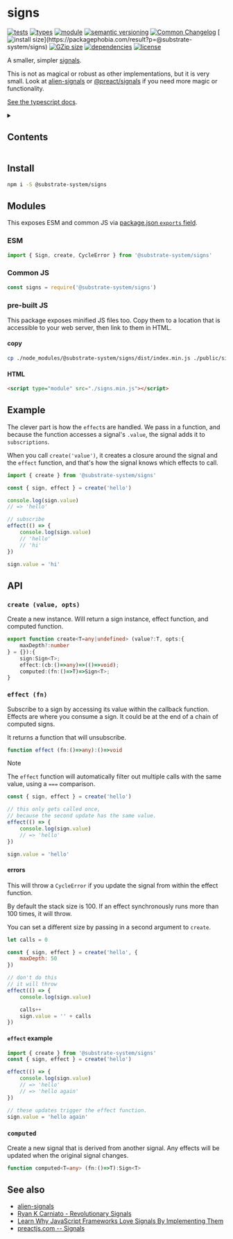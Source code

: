 # signs
[![tests](https://img.shields.io/github/actions/workflow/status/substrate-system/signs/nodejs.yml?style=flat-square)](https://github.com/substrate-system/signs/actions/workflows/nodejs.yml)
[![types](https://img.shields.io/npm/types/@substrate-system/signs?style=flat-square)](README.md)
[![module](https://img.shields.io/badge/module-ESM%2FCJS-blue?style=flat-square)](README.md)
[![semantic versioning](https://img.shields.io/badge/semver-2.0.0-blue?logo=semver&style=flat-square)](https://semver.org/)
[![Common Changelog](https://nichoth.github.io/badge/common-changelog.svg)](./CHANGELOG.md)
[![install size](https://flat.badgen.net/packagephobia/install/@substrate-system/signs?)](https://packagephobia.com/result?p=@substrate-system/signs)
[![GZip size](https://flat.badgen.net/bundlephobia/minzip/@substrate-system/signs?color=green)](https://bundlephobia.com/package/@substrate-system/signs)
[![dependencies](https://img.shields.io/badge/dependencies-zero-brightgreen.svg?style=flat-square)](package.json)
[![license](https://img.shields.io/badge/license-Big_Time-blue?style=flat-square)](LICENSE)


A smaller, simpler [signals](https://github.com/tc39/proposal-signals).

This is not as magical or robust as other implementations, but it is very small.
Look at [alien-signals](https://github.com/stackblitz/alien-signals) or
[@preact/signals](https://github.com/preactjs/signals) if you need more
magic or functionality.

[See the typescript docs](https://substrate-system.github.io/signs/).

<details><summary><h2>Contents</h2></summary>

<!-- toc -->

- [Install](#install)
- [Modules](#modules)
  * [ESM](#esm)
  * [Common JS](#common-js)
  * [pre-built JS](#pre-built-js)
- [Example](#example)
- [API](#api)
  * [`create (value, opts)`](#create-value-opts)
  * [`effect (fn)`](#effect-fn)
  * [`computed`](#computed)
- [See also](#see-also)

<!-- tocstop -->

</details>

## Install

```sh
npm i -S @substrate-system/signs
```

## Modules

This exposes ESM and common JS via [package.json `exports` field](https://nodejs.org/api/packages.html#exports).

### ESM
```js
import { Sign, create, CycleError } from '@substrate-system/signs'
```

### Common JS
```js
const signs = require('@substrate-system/signs')
```

### pre-built JS
This package exposes minified JS files too. Copy them to a location that is
accessible to your web server, then link to them in HTML.

#### copy
```sh
cp ./node_modules/@substrate-system/signs/dist/index.min.js ./public/signs.min.js
```

#### HTML
```html
<script type="module" src="./signs.min.js"></script>
```

## Example

The clever part is how the `effect`s are handled. We pass in a function, and
because the function accesses a signal's `.value`, the signal adds it
to `subscriptions`.

When you call `create('value')`, it creates a closure around the signal and
the `effect` function, and that's how the signal knows which effects
to call.

```js
import { create } from '@substrate-system/signs'

const { sign, effect } = create('hello')

console.log(sign.value)
// => 'hello'

// subscribe
effect(() => {
    console.log(sign.value)
    // 'hello'
    // 'hi'
})

sign.value = 'hi'
```

## API

### `create (value, opts)`

Create a new instance. Will return a sign instance, effect function, and
computed function.

```ts
export function create<T=any|undefined> (value?:T, opts:{
    maxDepth?:number
} = {}):{
    sign:Sign<T>;
    effect:(cb:()=>any)=>(()=>void);
    computed:(fn:()=>T)=>Sign<T>;
}
```

### `effect (fn)`

Subscribe to a sign by accessing its value within the callback function.
Effects are where you consume a sign. It could be at the end of a chain of
computed signs.

It returns a function that will unsubscribe.

```ts
function effect (fn:()=>any):()=>void
```

> [!NOTE]  
> The `effect` function will automatically filter out multiple calls with the
> same value, using a `===` comparison.

```js
const { sign, effect } = create('hello')

// this only gets called once,
// because the second update has the same value.
effect(() => {
    console.log(sign.value)
    // => 'hello'
})

sign.value = 'hello'
```

#### errors

This will throw a `CycleError` if you update the signal from within the effect
function.

By default the stack size is 100. If an effect synchronously runs more than 100
times, it will throw.

You can set a different size by passing in a second argument to `create`.

```js
let calls = 0

const { sign, effect } = create('hello', {
    maxDepth: 50
})

// don't do this
// it will throw
effect(() => {
    console.log(sign.value)

    calls++
    sign.value = '' + calls
})
```


#### `effect` example

```js
import { create } from '@substrate-system/signs'
const { sign, effect } = create('hello')

effect(() => {
    console.log(sign.value)
    // => 'hello'
    // => 'hello again'
})

// these updates trigger the effect function.
sign.value = 'hello again'
```

### `computed`

Create a new signal that is derived from another signal. Any effects will be
updated when the original signal changes.

```ts
function computed<T=any> (fn:()=>T):Sign<T>
```


## See also

* [alien-signals](https://github.com/stackblitz/alien-signals)
* [Ryan K Carniato - Revolutionary Signals](https://youtu.be/Jp7QBjY5K34)
* [Learn Why JavaScript Frameworks Love Signals By Implementing Them](https://youtu.be/1TSLEzNzGQM)
* [preactjs.com -- Signals](https://preactjs.com/guide/v10/signals/)
